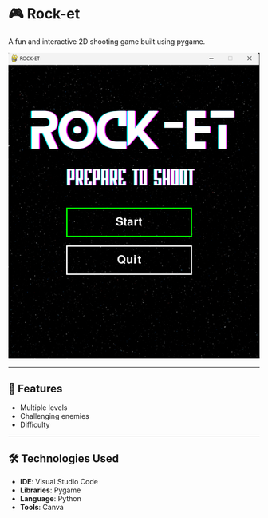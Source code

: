# 🎮 Rock-et
A fun and interactive 2D shooting game built using pygame.

![screenshot](spaceArt/home.png) 

---

## 🚀 Features
- Multiple levels
- Challenging enemies
- Difficulty
  
---

## 🛠️ Technologies Used
- **IDE**: Visual Studio Code
- **Libraries**: Pygame
- **Language**: Python
- **Tools**: Canva
